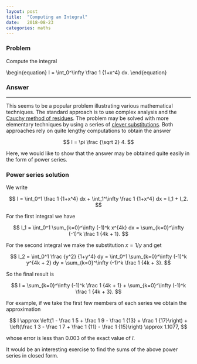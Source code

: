 ```yaml
---
layout: post
title:  "Computing an Integral"
date:   2018-08-23
categories: maths
---
```


### Problem
Compute the integral

\begin{equation}
  I = \int_0^\infty \frac 1 {1+x^4} dx.
\end{equation}

### Answer
***

This seems to be a popular problem illustrating various mathematical techniques. The standard approach is to use complex analysis and the [Cauchy method of residues](https://en.wikipedia.org/wiki/Residue_theorem). The problem may be solved with more elementary techniques by using a series of [clever substitutions](https://www.youtube.com/watch?v=CIRGU-Zc9h4&feature=share). Both approaches rely on quite lengthy computations to obtain the answer

$$
I =  \pi \frac {\sqrt 2} 4.
$$

Here, we would like to show that the answer may be obtained quite easily in the form of power series.

### Power series solution

We write

$$
I = \int_0^1 \frac 1 {1+x^4} dx + \int_1^\infty \frac 1 {1+x^4} dx = I_1 + I_2.
$$

For the first integral we have

$$
I_1 = \int_0^1 \sum_{k=0}^\infty (-1)^k x^{4k} dx = \sum_{k=0}^\infty (-1)^k \frac 1 {4k + 1}.
$$

For the second integral we make the substitution $x = 1/y$ and get

$$
I_2 = \int_0^1 \frac {y^2} {1+y^4} dy = \int_0^1 \sum_{k=0}^\infty (-1)^k y^{4k + 2} dy = \sum_{k=0}^\infty (-1)^k \frac 1 {4k + 3}.
$$

So the final result is

$$
I = \sum_{k=0}^\infty (-1)^k \frac 1 {4k + 1} + \sum_{k=0}^\infty (-1)^k \frac 1 {4k + 3}.
$$

For example, if we take the first few members of each series we obtain the approximation

$$
I \approx \left(1 - \frac 1 5 + \frac 1 9 - \frac 1 {13} + \frac 1 {17}\right) + \left(\frac 1 3 - \frac 1 7 + \frac 1 {11} - \frac 1 {15}\right) \approx 1.1077,
$$

whose error is less than $0.003$ of the exact value of $I$.

It would be an interesting exercise to find the sums of the above power series in closed form.
